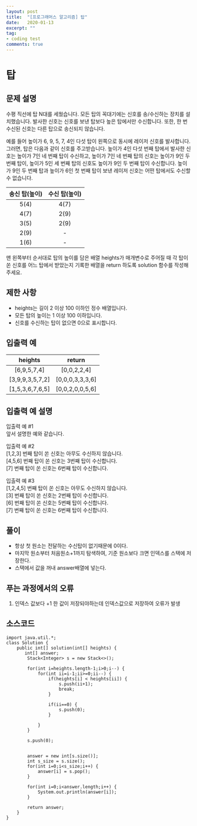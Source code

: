 ```yaml
---
layout: post
title:  "[프로그래머스 알고리즘] 탑"
date:   2020-01-13
excerpt: ""
tag:
- coding test 
comments: true
---
```


# 탑

## 문제 설명  

수평 직선에 탑 N대를 세웠습니다. 모든 탑의 꼭대기에는 신호를 송/수신하는 장치를 설치했습니다. 발사한 신호는 신호를 보낸 탑보다 높은 탑에서만 수신합니다. 또한, 한 번 수신된 신호는 다른 탑으로 송신되지 않습니다.  

예를 들어 높이가 6, 9, 5, 7, 4인 다섯 탑이 왼쪽으로 동시에 레이저 신호를 발사합니다. 그러면, 탑은 다음과 같이 신호를 주고받습니다. 높이가 4인 다섯 번째 탑에서 발사한 신호는 높이가 7인 네 번째 탑이 수신하고, 높이가 7인 네 번째 탑의 신호는 높이가 9인 두 번째 탑이, 높이가 5인 세 번째 탑의 신호도 높이가 9인 두 번째 탑이 수신합니다. 높이가 9인 두 번째 탑과 높이가 6인 첫 번째 탑이 보낸 레이저 신호는 어떤 탑에서도 수신할 수 없습니다.  
  
|송신 탑(높이)|수신 탑(높이)|
|:-------:|:-------:|
|5(4)|4(7)|
|4(7)|2(9)|
|3(5)|2(9)|
|2(9)|-|
|1(6)|-|
  
맨 왼쪽부터 순서대로 탑의 높이를 담은 배열 heights가 매개변수로 주어질 때 각 탑이 쏜 신호를 어느 탑에서 받았는지 기록한 배열을 return 하도록 solution 함수를 작성해주세요.  

## 제한 사항  
* heights는 길이 2 이상 100 이하인 정수 배열입니다.
* 모든 탑의 높이는 1 이상 100 이하입니다.
* 신호를 수신하는 탑이 없으면 0으로 표시합니다.  

## 입출력 예  
  
|heights|return|
|:---:|:---:|
|[6,9,5,7,4]|[0,0,2,2,4]|
|[3,9,9,3,5,7,2]|[0,0,0,3,3,3,6]|
|[1,5,3,6,7,6,5]|[0,0,2,0,0,5,6]|
  
## 입출력 예 설명
입출력 예 #1  
앞서 설명한 예와 같습니다.  

입출력 예 #2  
[1,2,3] 번째 탑이 쏜 신호는 아무도 수신하지 않습니다.  
[4,5,6] 번째 탑이 쏜 신호는 3번째 탑이 수신합니다.  
[7] 번째 탑이 쏜 신호는 6번째 탑이 수신합니다.  

입출력 예 #3  
[1,2,4,5] 번째 탑이 쏜 신호는 아무도 수신하지 않습니다.  
[3] 번째 탑이 쏜 신호는 2번째 탑이 수신합니다.  
[6] 번째 탑이 쏜 신호는 5번째 탑이 수신합니다.  
[7] 번째 탑이 쏜 신호는 6번째 탑이 수신합니다.  


## 풀이
* 항상 첫 원소는 전달하는 수신탑이 없기때문에 0이다.
* 마지막 원소부터 처음원소+1까지 탐색하여, 기준 원소보다 크면 인덱스를 스택에 저장한다.
* 스택에서 값을 꺼내 answer배열에 넣는다.  


## 푸는 과정에서의 오류
1. 인덱스 값보다 +1 한 값이 저장되야하는데 인덱스값으로 저장하여 오류가 발생


## 소스코드
~~~
import java.util.*;
class Solution {
    public int[] solution(int[] heights) {
       int[] answer;
        Stack<Integer> s = new Stack<>(); 
        
        for(int i=heights.length-1;i>0;i--) {
            for(int ii=i-1;ii>=0;ii--) {
            	if(heights[i] < heights[ii]) {
                    s.push(ii+1);
                    break;
                }
            	
            	if(ii==0) {
                    s.push(0);
                }
                
            }
        }
        
        s.push(0);

        
        answer = new int[s.size()];
        int s_size = s.size();
        for(int i=0;i<s_size;i++) {
            answer[i] = s.pop();
        }
        
        for(int i=0;i<answer.length;i++) {
        	System.out.println(answer[i]);
        }
        
        return answer;
    }
}
~~~

